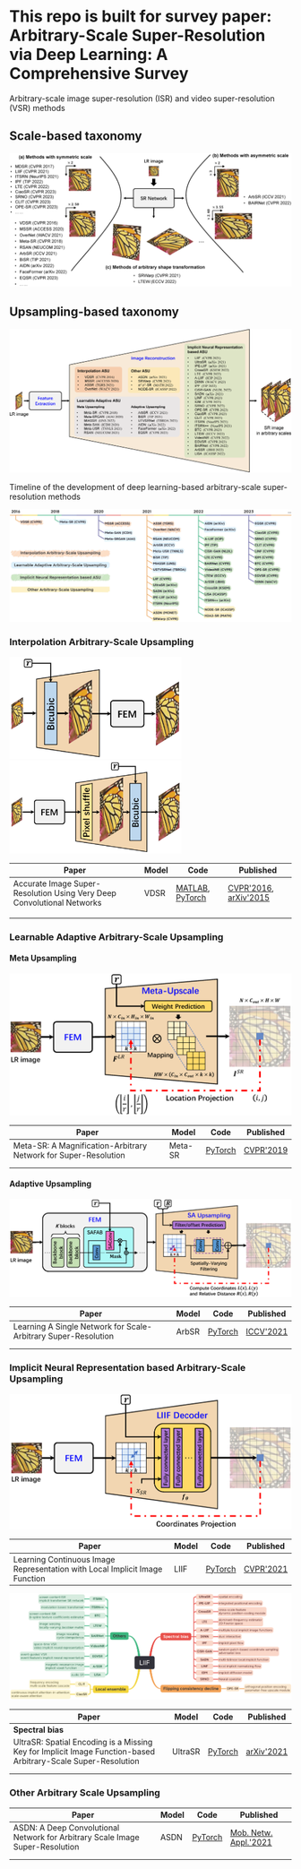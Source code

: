 # This repo is built for survey paper: Arbitrary-Scale Super-Resolution via Deep Learning: A Comprehensive Survey

Arbitrary-scale image super-resolution (ISR) and video super-resolution (VSR) methods



## Scale-based taxonomy

![](./imgs/fig_scale_taxonomy.png)



##  Upsampling-based taxonomy

![](./imgs/fig_up_taxonomy.png)



Timeline of the development of deep learning-based arbitrary-scale super-resolution methods

![](./imgs/fig_time1.jpg)



### Interpolation Arbitrary-Scale Upsampling

<img src="./imgs/fig_pre-interpolation_ASISR.png" style="zoom:30%;" />

<img src="./imgs/fig_post-interpolation_ASISR.png" style="zoom:30%;" />

| Paper                                                        | Model | Code                                                         | Published                                                    |
| ------------------------------------------------------------ | ----- | ------------------------------------------------------------ | ------------------------------------------------------------ |
| Accurate Image Super-Resolution Using Very Deep Convolutional Networks | VDSR  | [MATLAB](https://cv.snu.ac.kr/research/VDSR/VDSR_code.zip), [PyTorch](https://github.com/Lornatang/VDSR-PyTorch) | [CVPR'2016](https://openaccess.thecvf.com/content_cvpr_2016/html/Kim_Accurate_Image_Super-Resolution_CVPR_2016_paper.html), [arXiv'2015](https://arxiv.org/abs/1511.04587) |
|                                                              |       |                                                              |                                                              |
|                                                              |       |                                                              |                                                              |
|                                                              |       |                                                              |                                                              |



### Learnable Adaptive Arbitrary-Scale Upsampling

#### Meta Upsampling

![](./imgs/fig_metasr.png)

| Paper                                                        | Model   | Code                                                   | Published                                                    |
| ------------------------------------------------------------ | ------- | ------------------------------------------------------ | ------------------------------------------------------------ |
| Meta-SR: A Magnification-Arbitrary Network for Super-Resolution | Meta-SR | [PyTorch](https://github.com/XuecaiHu/Meta-SR-Pytorch) | [CVPR'2019](https://openaccess.thecvf.com/content_CVPR_2019/html/Hu_Meta-SR_A_Magnification-Arbitrary_Network_for_Super-Resolution_CVPR_2019_paper.html) |
|                                                              |         |                                                        |                                                              |
|                                                              |         |                                                        |                                                              |



#### Adaptive Upsampling

![](./imgs/fig_arbsr.png)

| Paper                                                        | Model | Code                                                         | Published                                                    |
| ------------------------------------------------------------ | ----- | ------------------------------------------------------------ | ------------------------------------------------------------ |
| Learning A Single Network for Scale-Arbitrary Super-Resolution | ArbSR | [PyTorch](https://github.com/The-Learning-And-Vision-Atelier-LAVA/ArbSR) | [ICCV'2021](https://openaccess.thecvf.com/content/ICCV2021/html/Wang_Learning_a_Single_Network_for_Scale-Arbitrary_Super-Resolution_ICCV_2021_paper.html) |
|                                                              |       |                                                              |                                                              |
|                                                              |       |                                                              |                                                              |



### Implicit Neural Representation based Arbitrary-Scale Upsampling

![](./imgs/fig_liif_network.png)

| Paper                                                        | Model | Code                                      | Published                                                    |
| ------------------------------------------------------------ | ----- | ----------------------------------------- | ------------------------------------------------------------ |
| Learning Continuous Image Representation with Local Implicit Image Function | LIIF  | [PyTorch](https://github.com/yinboc/liif) | [CVPR'2021](https://openaccess.thecvf.com/content/CVPR2021/html/Chen_Learning_Continuous_Image_Representation_With_Local_Implicit_Image_Function_CVPR_2021_paper.html) |



![](./imgs/fig_liif_class.png)

| Paper                                                        | Model   | Code                                                         | Published                                      |
| ------------------------------------------------------------ | ------- | ------------------------------------------------------------ | ---------------------------------------------- |
| **Spectral bias**                                            |         |                                                              |                                                |
| UltraSR: Spatial Encoding is a Missing Key for Implicit Image Function-based Arbitrary-Scale Super-Resolution | UltraSR | [PyTorch](https://github.com/The-Learning-And-Vision-Atelier-LAVA/ArbSR) | [arXiv'2021](https://arxiv.org/abs/2103.12716) |
|                                                              |         |                                                              |                                                |
|                                                              |         |                                                              |                                                |



### Other Arbitrary Scale Upsampling

| Paper                                                        | Model | Code                                                         | Published                                                    |
| ------------------------------------------------------------ | ----- | ------------------------------------------------------------ | ------------------------------------------------------------ |
| ASDN: A Deep Convolutional Network for Arbitrary Scale Image Super-Resolution | ASDN  | [PyTorch](https://github.com/alessandrodicosola/SuperSampling) | [Mob. Netw. Appl.'2021](https://link.springer.com/article/10.1007/s11036-020-01720-2) |
|                                                              |       |                                                              |                                                              |
|                                                              |       |                                                              |                                                              |
